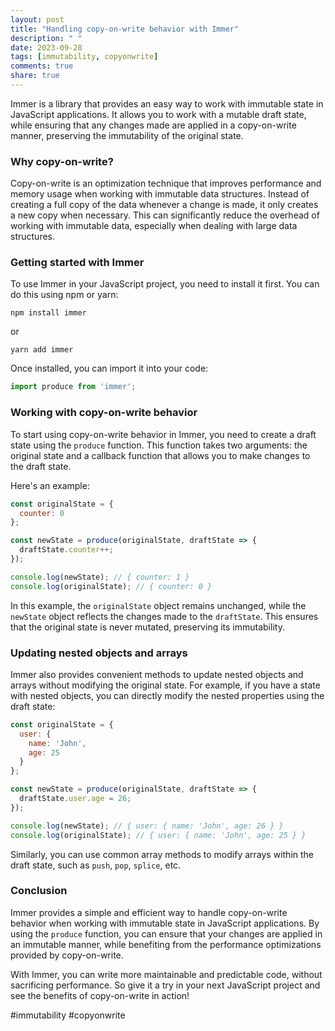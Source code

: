 ```yaml
---
layout: post
title: "Handling copy-on-write behavior with Immer"
description: " "
date: 2023-09-28
tags: [immutability, copyonwrite]
comments: true
share: true
---
```


Immer is a library that provides an easy way to work with immutable state in JavaScript applications. It allows you to work with a mutable draft state, while ensuring that any changes made are applied in a copy-on-write manner, preserving the immutability of the original state.

### Why copy-on-write?

Copy-on-write is an optimization technique that improves performance and memory usage when working with immutable data structures. Instead of creating a full copy of the data whenever a change is made, it only creates a new copy when necessary. This can significantly reduce the overhead of working with immutable data, especially when dealing with large data structures.

### Getting started with Immer

To use Immer in your JavaScript project, you need to install it first. You can do this using npm or yarn:

```
npm install immer
```

or

```
yarn add immer
```

Once installed, you can import it into your code:

```javascript
import produce from 'immer';
```

### Working with copy-on-write behavior

To start using copy-on-write behavior in Immer, you need to create a draft state using the `produce` function. This function takes two arguments: the original state and a callback function that allows you to make changes to the draft state.

Here's an example:

```javascript
const originalState = {
  counter: 0
};

const newState = produce(originalState, draftState => {
  draftState.counter++;
});

console.log(newState); // { counter: 1 }
console.log(originalState); // { counter: 0 }
```

In this example, the `originalState` object remains unchanged, while the `newState` object reflects the changes made to the `draftState`. This ensures that the original state is never mutated, preserving its immutability.

### Updating nested objects and arrays

Immer also provides convenient methods to update nested objects and arrays without modifying the original state. For example, if you have a state with nested objects, you can directly modify the nested properties using the draft state:

```javascript
const originalState = {
  user: {
    name: 'John',
    age: 25
  }
};

const newState = produce(originalState, draftState => {
  draftState.user.age = 26;
});

console.log(newState); // { user: { name: 'John', age: 26 } }
console.log(originalState); // { user: { name: 'John', age: 25 } }
```

Similarly, you can use common array methods to modify arrays within the draft state, such as `push`, `pop`, `splice`, etc.

### Conclusion

Immer provides a simple and efficient way to handle copy-on-write behavior when working with immutable state in JavaScript applications. By using the `produce` function, you can ensure that your changes are applied in an immutable manner, while benefiting from the performance optimizations provided by copy-on-write.

With Immer, you can write more maintainable and predictable code, without sacrificing performance. So give it a try in your next JavaScript project and see the benefits of copy-on-write in action!

#immutability #copyonwrite